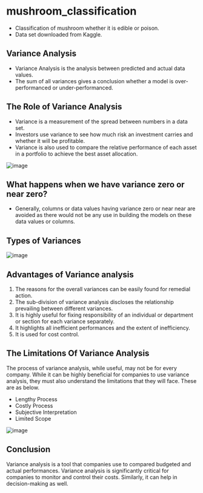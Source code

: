 # mushroom_classification
- Classification of mushroom whether it is edible or poison.
- Data set downloaded from Kaggle.

## Variance Analysis
- Variance Analysis is the analysis between predicted and actual data values.
- The sum of all variances gives a conclusion whether a model is over-performanced or under-performanced.

## The Role of Variance Analysis
- Variance is a measurement of the spread between numbers in a data set.
- Investors use variance to see how much risk an investment carries and whether it will be profitable.
- Variance is also used to compare the relative performance of each asset in a portfolio to achieve the best asset allocation.

![image](https://user-images.githubusercontent.com/79050917/138828735-fad289b1-ac43-4251-b4bd-a9fcd3470699.png)


## What happens when we have variance zero or near zero?
- Generally, columns or data values having variance zero or near near are avoided as there would not be any use in building the models on these data values or columns.

## Types of Variances

![image](https://user-images.githubusercontent.com/79050917/138827895-039babfb-4519-4b74-8b6b-f03e722b9f22.png)

## Advantages of Variance analysis
1. The reasons for the overall variances can be easily found
 for remedial action.
2. The sub-division of variance analysis discloses the relationship prevailing between different variances.
3. It is highly useful for fixing responsibility of an individual or department or section for each variance separately.
4. It highlights all inefficient performances and the extent of inefficiency.
5. It is used for cost control.

## The Limitations Of Variance Analysis
The process of variance analysis, while useful, may not be for every company. While it can be highly beneficial for companies to use variance analysis, they must also understand the limitations that they will face. These are as below.
- Lengthy Process
- Costly Process
- Subjective Interpretation
- Limited Scope

![image](https://user-images.githubusercontent.com/79050917/138829225-69c984aa-4cb3-42f3-b953-01ee97620366.png)

## Conclusion
Variance analysis is a tool that companies use to compared budgeted and actual performances. Variance analysis is significantly critical for companies to monitor and control their costs. Similarly, it can help in decision-making as well.
 


